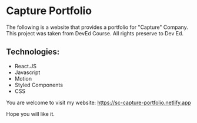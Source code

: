 # Capture Portfolio

The following is a website that provides a portfolio for "Capture" Company.
This project was taken from DevEd Course.
All rights preserve to Dev Ed.

## Technologies:
* React.JS
* Javascript
* Motion
* Styled Components
* CSS

You are welcome to visit my website:
https://sc-capture-portfolio.netlify.app

Hope you will like it.

